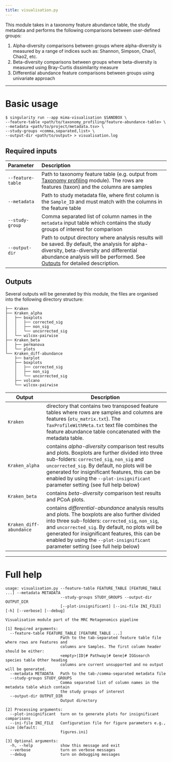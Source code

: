 ```yaml
---
title: visualisation.py
---
```


This module takes in a taxonomy feature abundance table, the study metadata and performs the following comparisons between user-defined groups:

1. Alpha-diversity comparisons between groups where alpha-diversity is measured by a range of indices such as: Shannon, Simpson, Chao1, Chao2, etc.
2. Beta-diversity comparisons between groups where beta-diversity is measured using Bray-Curtis dissimilarity measure
3. Differential abundance feature comparisons between groups using univariate approach


***


# Basic usage

```
$ singularity run --app mima-visualisation $SANDBOX \
--feature-table <path/to/taxonomy_profiling/feature-abundance-table> \
--metadata <path/to/project/metadata.tsv> \
--study-groups <comma,separated,list> \
--output-dir <path/to/output> > visualisation.log
```

## Required inputs

| Parameter | Description |
|:----------|:------------|
| `--feature-table` | Path to taxonomy feature table (e.g. output from [Taxonomy profiling](taxonomy_profiling) module). The rows are features (taxon) and the columns are samples |
| `--metadata` | Path to study metadata file, where first column is the `Sample_ID` and must match with the columns in the feature table |
| `--study-group` | Comma separated list of column names in the `metadata` input table which contains the study groups of interest for comparison |
| `--output-dir` | Path to output directory where analysis results will be saved. By default, the analysis for alpha-diversity, beta-diversity and differential abundance analysis will be performed. See [Outputs](#outputs) for detailed description. |


## Outputs

Several outputs will be generated by this module, the files are organised into the following directory structure:

```
├── Kraken
├── Kraken_alpha
│   ├── boxplots
│   │   ├── corrected_sig
│   │   ├── non_sig
│   │   └── uncorrected_sig
│   └── wilcox-pairwise
├── Kraken_beta
│   ├── permanova
│   └── plots
└── Kraken_diff-abundance
    ├── barplot
    ├── boxplots
    │   ├── corrected_sig
    │   ├── non_sig
    │   └── uncorrected_sig
    ├── volcano
    └── wilcox-pairwise
```

| Output    | Description                                      |
|-----------|--------------------------------------------------|
|`Kraken`   | directory that contains two transposed feature tables where rows are samples and columns are features (`otu_matrix.txt`). The `TaxProfileWithMeta.txt` text file combines the feature abundance table concatenated with the metadata table. |
|`Kraken_alpha` | contains *alpha-diversity* comparison test results and plots. Boxplots are further divided into three sub-folders: `corrected_sig`, `non_sig` and `uncorrected_sig`. By default, no plots will be generated for insignificant features, this can be enabled by using the `--plot-insignificant` parameter setting (see full help below) |
|`Kraken_beta` | contains *beta-diversity* comparison test results and PCoA plots. |
|`Kraken_diff-abundance` | contains *differential-abundance* analysis results and plots. The boxplots are also further divided into three sub-folders: `corrected_sig`, `non_sig`, and `uncorrected_sig`. By default, no plots will be generated for insignificant features, this can be enabled by using the `--plot-insignificant` parameter setting (see full help below) |


***


# Full help

```
usage: visualisation.py --feature-table FEATURE_TABLE [FEATURE_TABLE ...] --metadata METADATA
                        --study-groups STUDY_GROUPS --output-dir OUTPUT_DIR
                        [--plot-insignificant] [--ini-file INI_FILE] [-h] [--verbose] [--debug]

Visualisation module part of the MRC Metagenomics pipeline

[1] Required arguments:
  --feature-table FEATURE_TABLE [FEATURE_TABLE ...]
                        Path to the tab-separated feature table file where rows are Features and
                        columns are Samples. The first column header should be either:
                        <empty>|ID|# Pathway|# Gene|# IGGsearch species table Other heading
                        columns are current unsupported and no output will be generated.
  --metadata METADATA   Path to the tab-/comma-separated metadata file
  --study-groups STUDY_GROUPS
                        Comma separated list of column names in the metadata table which contain
                        the study groups of interest
  --output-dir OUTPUT_DIR
                        Output directory

[2] Processing arguments:
  --plot-insignificant  turn on to generate plots for insignificant comparisons
  --ini-file INI_FILE   Configuration file for figure parameters e.g., size [default:
                        figures.ini]

[3] Optional arguments:
  -h, --help            show this message and exit
  --verbose             turn on verbose messages
  --debug               turn on debugging messages
```